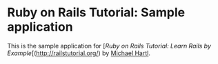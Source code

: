# Ruby on Rails Tutorial: Sample application

This is the sample application for 
[*Ruby on Rails Tutorial: Learn Rails by Example*[(http://railstutorial.org/)
by [Michael Hartl](http://michaelhartl.com/).